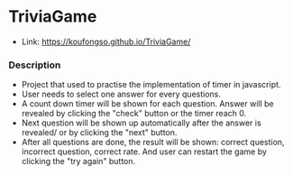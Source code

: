 # TriviaGame
* Link: https://koufongso.github.io/TriviaGame/

### Description
  * Project that used to practise the implementation of timer in javascript.
  * User needs to select one answer for every questions.
  * A count down timer will be shown for each question. Answer will be revealed by clicking the "check" button or the timer reach 0.
  * Next question will be shown up automatically after the answer is revealed/ or by clicking the "next" button.
  * After all questions are done, the result will be shown: correct question, incorrect question, correct rate. And user can restart the game by clicking the "try again" button.

